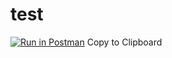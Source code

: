 # test
[![Run in Postman](https://run.pstmn.io/button.svg)](https://app.getpostman.com/run-collection/fcf1c3b025e7ba75f06e)
Copy to Clipboard
